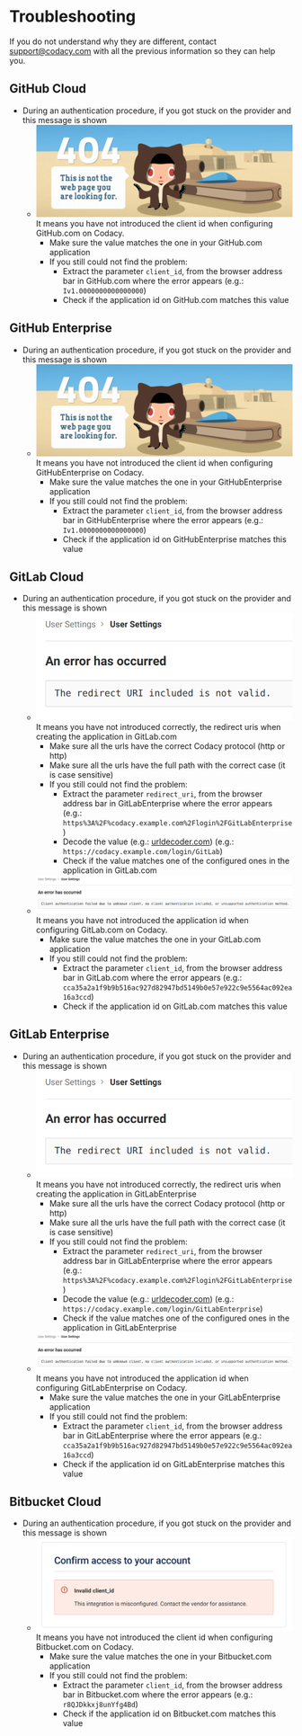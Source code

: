 # Troubleshooting

If you do not understand why they are different, contact [support@codacy.com](mailto:support@codacy.com) with all the previous information so they can help you.

## GitHub Cloud

- During an authentication procedure, if you got stuck on the provider and this message is shown
  - ![Invalid client id](images/github-invalid-client-id.png)
    It means you have not introduced the client id when configuring GitHub.com on Codacy.
    - Make sure the value matches the one in your GitHub.com application
    - If you still could not find the problem:
        - Extract the parameter `client_id`, from the browser address bar in GitHub.com where the error appears (e.g.: `Iv1.0000000000000000`)
        - Check if the application id on GitHub.com matches this value

## GitHub Enterprise

- During an authentication procedure, if you got stuck on the provider and this message is shown
  - ![Invalid client id](images/github-invalid-client-id.png)
    It means you have not introduced the client id when configuring GitHubEnterprise on Codacy.
    - Make sure the value matches the one in your GitHubEnterprise application
    - If you still could not find the problem:
        - Extract the parameter `client_id`, from the browser address bar in GitHubEnterprise where the error appears (e.g.: `Iv1.0000000000000000`)
        - Check if the application id on GitHubEnterprise matches this value

## GitLab Cloud

- During an authentication procedure, if you got stuck on the provider and this message is shown
  - ![Invalid redirect URI](images/gitlab-invalid-redirect-uri.png)
    It means you have not introduced correctly, the redirect uris when creating the application in GitLab.com
    - Make sure all the urls have the correct Codacy protocol (http or http)
    - Make sure all the urls have the full path with the correct case (it is case sensitive)
    - If you still could not find the problem:
        - Extract the parameter `redirect_uri`, from the browser address bar in GitLabEnterprise where the error appears (e.g.: `https%3A%2F%codacy.example.com%2Flogin%2FGitLabEnterprise`)
        - Decode the value (e.g.: [urldecoder.com](https://www.urldecoder.org/)) (e.g.: `https://codacy.example.com/login/GitLab`)
        - Check if the value matches one of the configured ones in the application in GitLab.com
  - ![Invalid application id](images/gitlab-invalid-application-id.png)
    It means you have not introduced the application id when configuring GitLab.com on Codacy.
    - Make sure the value matches the one in your GitLab.com application
    - If you still could not find the problem:
        - Extract the parameter `client_id`, from the browser address bar in GitLab.com where the error appears (e.g.: `cca35a2a1f9b9b516ac927d82947bd5149b0e57e922c9e5564ac092ea16a3ccd`)
        - Check if the application id on GitLab.com matches this value

## GitLab Enterprise

- During an authentication procedure, if you got stuck on the provider and this message is shown
  - ![Invalid redirect URI](images/gitlab-invalid-redirect-uri.png)
    It means you have not introduced correctly, the redirect uris when creating the application in GitLabEnterprise
    - Make sure all the urls have the correct Codacy protocol (http or http)
    - Make sure all the urls have the full path with the correct case (it is case sensitive)
    - If you still could not find the problem:
        - Extract the parameter `redirect_uri`, from the browser address bar in GitLabEnterprise where the error appears (e.g.: `https%3A%2F%codacy.example.com%2Flogin%2FGitLabEnterprise`)
        - Decode the value (e.g.: [urldecoder.com](https://www.urldecoder.org/)) (e.g.: `https://codacy.example.com/login/GitLabEnterprise`)
        - Check if the value matches one of the configured ones in the application in GitLabEnterprise
  - ![Invalid application id](images/gitlab-invalid-application-id.png)
    It means you have not introduced the application id when configuring GitLabEnterprise on Codacy.
    - Make sure the value matches the one in your GitLabEnterprise application
    - If you still could not find the problem:
        - Extract the parameter `client_id`, from the browser address bar in GitLabEnterprise where the error appears (e.g.: `cca35a2a1f9b9b516ac927d82947bd5149b0e57e922c9e5564ac092ea16a3ccd`)
        - Check if the application id on GitLabEnterprise matches this value

## Bitbucket Cloud

- During an authentication procedure, if you got stuck on the provider and this message is shown
  - ![Invalid client id](images/bitbucket-invalid-client-id.png)
    It means you have not introduced the client id when configuring Bitbucket.com on Codacy.
    - Make sure the value matches the one in your Bitbucket.com application
    - If you still could not find the problem:
        - Extract the parameter `client_id`, from the browser address bar in Bitbucket.com where the error appears (e.g.: `r8QJDkkxj8unYfg4Bd`)
        - Check if the application id on Bitbucket.com matches this value
